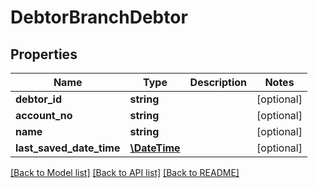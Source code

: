 # DebtorBranchDebtor

## Properties
Name | Type | Description | Notes
------------ | ------------- | ------------- | -------------
**debtor_id** | **string** |  | [optional] 
**account_no** | **string** |  | [optional] 
**name** | **string** |  | [optional] 
**last_saved_date_time** | [**\DateTime**](\DateTime.md) |  | [optional] 

[[Back to Model list]](../README.md#documentation-for-models) [[Back to API list]](../README.md#documentation-for-api-endpoints) [[Back to README]](../README.md)


